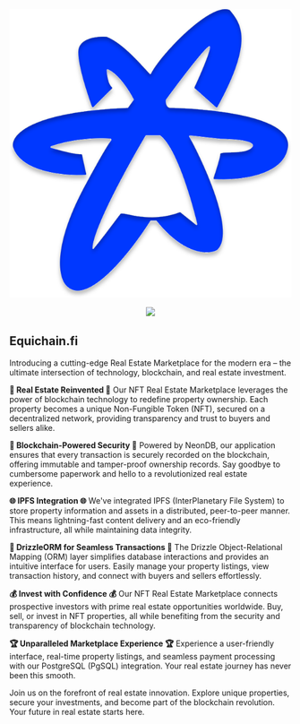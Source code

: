 <main>
<div align="center">
    <img src="public/images/logo.svg" alt="equichain logo" />
</div>
    <p align="center">
        <a href="https://github.com/equichainfi/equichain-webapp">
            <img src="https://skillicons.dev/icons?i=docker,figma,gcp,ipfs,nextjs,nodejs,postgres,redis,solidity,tailwind,ts,vercel" />
        </a>
    </p>
</main>

<section>
    <h1>Equichain.fi</h1>
    <p>Introducing a cutting-edge Real Estate Marketplace for the modern era – the ultimate intersection of technology, blockchain, and real estate investment.

**🏡 Real Estate Reinvented 🏡**
Our NFT Real Estate Marketplace leverages the power of blockchain technology to redefine property ownership. Each property becomes a unique Non-Fungible Token (NFT), secured on a decentralized network, providing transparency and trust to buyers and sellers alike.

**🔗 Blockchain-Powered Security 🔗**
Powered by NeonDB, our application ensures that every transaction is securely recorded on the blockchain, offering immutable and tamper-proof ownership records. Say goodbye to cumbersome paperwork and hello to a revolutionized real estate experience.

**🌐 IPFS Integration 🌐**
We've integrated IPFS (InterPlanetary File System) to store property information and assets in a distributed, peer-to-peer manner. This means lightning-fast content delivery and an eco-friendly infrastructure, all while maintaining data integrity.

**🏢 DrizzleORM for Seamless Transactions 🏢**
The Drizzle Object-Relational Mapping (ORM) layer simplifies database interactions and provides an intuitive interface for users. Easily manage your property listings, view transaction history, and connect with buyers and sellers effortlessly.

**💰 Invest with Confidence 💰**
Our NFT Real Estate Marketplace connects prospective investors with prime real estate opportunities worldwide. Buy, sell, or invest in NFT properties, all while benefiting from the security and transparency of blockchain technology.

**🏆 Unparalleled Marketplace Experience 🏆**
Experience a user-friendly interface, real-time property listings, and seamless payment processing with our PostgreSQL (PgSQL) integration. Your real estate journey has never been this smooth.

Join us on the forefront of real estate innovation. Explore unique properties, secure your investments, and become part of the blockchain revolution. Your future in real estate starts here.</p>

</section>
